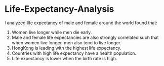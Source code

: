 # Life-Expectancy-Analysis

I analyzed life expectancy of male and female around the world found that:

1. Women live longer while men die early.
2. Male and female life expectancies are also strongly correlated such that when women live longer, men also tend to live longer.
3. HongKong is leading with the highest life expectancy.
4. Countries with high life expectancy have a health population.
5. Life expectancy is lower when the birth rate is high.
